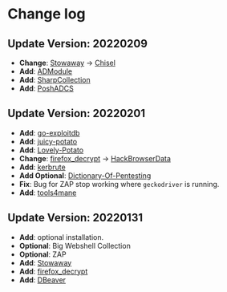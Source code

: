 # Change log


## Update Version: 20220209

+ **Change**: [Stowaway](https://github.com/ph4ntonn/Stowaway) -> [Chisel](https://github.com/jpillora/chisel)
+ **Add**: [ADModule](https://github.com/samratashok/ADModule)
+ **Add**: [SharpCollection](https://github.com/Flangvik/SharpCollection)
+ **Add**: [PoshADCS](https://github.com/cfalta/PoshADCS)

## Update Version: 20220201

+ **Add**: [go-exploitdb](https://github.com/vulsio/go-exploitdb)
+ **Add**: [juicy-potato](https://github.com/ohpe/juicy-potato)
+ **Add**: [Lovely-Potato](https://github.com/TsukiCTF/Lovely-Potato)
+ **Change**: [firefox_decrypt](https://github.com/unode/firefox_decrypt) -> [HackBrowserData](https://github.com/moonD4rk/HackBrowserData)
+ **Add**: [kerbrute](https://github.com/TarlogicSecurity/kerbrute)
+ **Add Optional**: [Dictionary-Of-Pentesting](https://github.com/insightglacier/Dictionary-Of-Pentesting)
+ **Fix**: Bug for ZAP stop working where `geckodriver` is running.
+ **Add**: [tools4mane](https://github.com/manesec/tools4mane)

## Update Version: 20220131

+ **Add**: optional installation.
+ **Optional**: Big Webshell Collection
+ **Optional**: ZAP
+ **Add**: [Stowaway](https://github.com/ph4ntonn/Stowaway)
+ **Add**: [firefox_decrypt](https://github.com/unode/firefox_decrypt)
+ **Add**: [DBeaver](https://dbeaver.io/download/)
